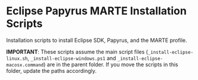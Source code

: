 # Eclipse Papyrus MARTE Installation Scripts

Installation scripts to install Eclipse SDK, Papyrus, and the MARTE profile.

**IMPORTANT**: These scripts assume the main script files (`_install-eclipse-linux.sh`, `_install-eclipse-windows.ps1` and `_install-eclipse-macosx.command`) are in the parent folder. If you move the scripts in this folder, update the paths accordingly.

